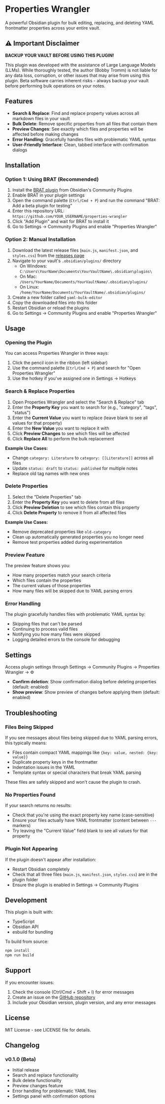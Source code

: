 # Properties Wrangler

A powerful Obsidian plugin for bulk editing, replacing, and deleting YAML frontmatter properties across your entire vault.

## ⚠️ Important Disclaimer

**BACKUP YOUR VAULT BEFORE USING THIS PLUGIN!**

This plugin was developed with the assistance of Large Language Models (LLMs). While thoroughly tested, the author (Bobby Tromm) is not liable for any data loss, corruption, or other issues that may arise from using this plugin. Beta software carries inherent risks - always backup your vault before performing bulk operations on your notes.

## Features

- **Search & Replace**: Find and replace property values across all markdown files in your vault
- **Bulk Delete**: Remove specific properties from all files that contain them
- **Preview Changes**: See exactly which files and properties will be affected before making changes
- **Error Handling**: Gracefully handles files with problematic YAML syntax
- **User-Friendly Interface**: Clean, tabbed interface with confirmation dialogs

## Installation

### Option 1: Using BRAT (Recommended)

1. Install the [BRAT plugin](https://github.com/TfTHacker/obsidian42-brat) from Obsidian's Community Plugins
2. Enable BRAT in your plugin settings
3. Open the command palette (`Ctrl/Cmd + P`) and run the command "BRAT: Add a beta plugin for testing"
4. Enter this repository URL: `https://github.com/YOUR_USERNAME/properties-wrangler`
5. Click "Add Plugin" and wait for BRAT to install it
6. Go to Settings → Community Plugins and enable "Properties Wrangler"

### Option 2: Manual Installation

1. Download the latest release files (`main.js`, `manifest.json`, and `styles.css`) from the [releases page](https://github.com/YOUR_USERNAME/properties-wrangler/releases)
2. Navigate to your vault's `.obsidian/plugins/` directory
   - On Windows: `C:\Users\YourName\Documents\YourVaultName\.obsidian\plugins\`
   - On Mac: `/Users/YourName/Documents/YourVaultName/.obsidian/plugins/`
   - On Linux: `/home/YourName/Documents/YourVaultName/.obsidian/plugins/`
3. Create a new folder called `yaml-bulk-editor`
4. Copy the downloaded files into this folder
5. Restart Obsidian or reload the plugins
6. Go to Settings → Community Plugins and enable "Properties Wrangler"

## Usage

### Opening the Plugin

You can access Properties Wrangler in three ways:
1. Click the pencil icon in the ribbon (left sidebar)
2. Use the command palette (`Ctrl/Cmd + P`) and search for "Open Properties Wrangler"
3. Use the hotkey if you've assigned one in Settings → Hotkeys

### Search & Replace Properties

1. Open Properties Wrangler and select the "Search & Replace" tab
2. Enter the **Property Key** you want to search for (e.g., "category", "tags", "status")
3. Enter the **Current Value** you want to replace (leave blank to see all values for that property)
4. Enter the **New Value** you want to replace it with
5. Click **Preview Changes** to see which files will be affected
6. Click **Replace All** to perform the bulk replacement

**Example Use Cases:**
- Change `category: Literature` to `category: [[Literature]]` across all files
- Update `status: draft` to `status: published` for multiple notes
- Replace old tag names with new ones

### Delete Properties

1. Select the "Delete Properties" tab
2. Enter the **Property Key** you want to delete from all files
3. Click **Preview Deletion** to see which files contain this property
4. Click **Delete Property** to remove it from all affected files

**Example Use Cases:**
- Remove deprecated properties like `old-category`
- Clean up automatically generated properties you no longer need
- Remove test properties added during experimentation

### Preview Feature

The preview feature shows you:
- How many properties match your search criteria
- Which files contain the properties
- The current values of those properties
- How many files will be skipped due to YAML parsing errors

### Error Handling

The plugin gracefully handles files with problematic YAML syntax by:
- Skipping files that can't be parsed
- Continuing to process valid files
- Notifying you how many files were skipped
- Logging detailed errors to the console for debugging

## Settings

Access plugin settings through Settings → Community Plugins → Properties Wrangler → ⚙️

- **Confirm deletion**: Show confirmation dialog before deleting properties (default: enabled)
- **Show preview**: Show preview of changes before applying them (default: enabled)

## Troubleshooting

### Files Being Skipped

If you see messages about files being skipped due to YAML parsing errors, this typically means:
- Files contain compact YAML mappings like `{key: value, nested: {key: value}}`
- Duplicate property keys in the frontmatter
- Indentation issues in the YAML
- Template syntax or special characters that break YAML parsing

These files are safely skipped and won't cause the plugin to crash.

### No Properties Found

If your search returns no results:
- Check that you're using the exact property key name (case-sensitive)
- Ensure your files actually have YAML frontmatter (content between `---` markers)
- Try leaving the "Current Value" field blank to see all values for that property

### Plugin Not Appearing

If the plugin doesn't appear after installation:
- Restart Obsidian completely
- Check that all three files (`main.js`, `manifest.json`, `styles.css`) are in the plugin folder
- Ensure the plugin is enabled in Settings → Community Plugins

## Development

This plugin is built with:
- TypeScript
- Obsidian API
- esbuild for bundling

To build from source:
```bash
npm install
npm run build
```

## Support

If you encounter issues:
1. Check the console (Ctrl/Cmd + Shift + I) for error messages
2. Create an issue on the [GitHub repository](https://github.com/YOUR_USERNAME/properties-wrangler/issues)
3. Include your Obsidian version, plugin version, and any error messages

## License

MIT License - see LICENSE file for details.

## Changelog

### v0.1.0 (Beta)
- Initial release
- Search and replace functionality
- Bulk delete functionality
- Preview changes feature
- Error handling for problematic YAML files
- Settings panel with confirmation options
